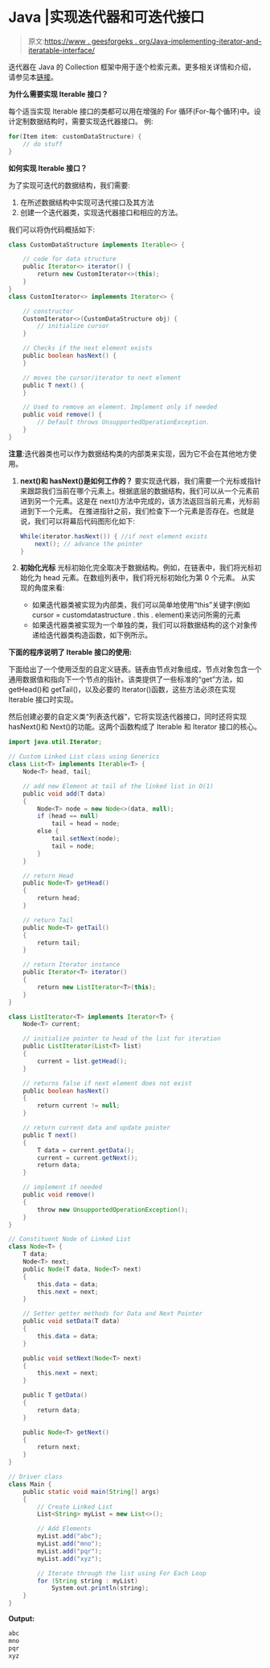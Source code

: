# Java |实现迭代器和可迭代接口

> 原文:[https://www . geesforgeks . org/Java-implementing-iterator-and-iteratable-interface/](https://www.geeksforgeeks.org/java-implementing-iterator-and-iterable-interface/)

迭代器在 Java 的 Collection 框架中用于逐个检索元素。更多相关详情和介绍，请参见本[链接](https://www.geeksforgeeks.org/iterators-in-java/)。

**为什么需要实现 Iterable 接口？**

每个适当实现 Iterable 接口的类都可以用在增强的 For 循环(For-每个循环)中。设计定制数据结构时，需要实现迭代器接口。
例:

```java
for(Item item: customDataStructure) {
    // do stuff
}

```

**如何实现 Iterable 接口？**

为了实现可迭代的数据结构，我们需要:

1.  在所述数据结构中实现可迭代接口及其方法
2.  创建一个迭代器类，实现迭代器接口和相应的方法。

我们可以将伪代码概括如下:

```java
class CustomDataStructure implements Iterable<> {

    // code for data structure
    public Iterator<> iterator() {
        return new CustomIterator<>(this);
    }
}
class CustomIterator<> implements Iterator<> {

    // constructor
    CustomIterator<>(CustomDataStructure obj) {
        // initialize cursor
    }

    // Checks if the next element exists
    public boolean hasNext() {
    }

    // moves the cursor/iterator to next element
    public T next() {
    }

    // Used to remove an element. Implement only if needed
    public void remove() {
        // Default throws UnsupportedOperationException.
    }
}
```

**注意**:迭代器类也可以作为数据结构类的内部类来实现，因为它不会在其他地方使用。

1.  **next()和 hasNext()是如何工作的？**
    要实现迭代器，我们需要一个光标或指针来跟踪我们当前在哪个元素上。根据底层的数据结构，我们可以从一个元素前进到另一个元素。这是在 next()方法中完成的，该方法返回当前元素，光标前进到下一个元素。
    在推进指针之前，我们检查下一个元素是否存在。也就是说，我们可以将幕后代码图形化如下:

    ```java
    While(iterator.hasNext()) { //if next element exists
        next(); // advance the pointer
    }

    ```

2.  **初始化光标**
    光标初始化完全取决于数据结构。例如，在链表中，我们将光标初始化为 head 元素。在数组列表中，我们将光标初始化为第 0 个元素。
    从实现的角度来看:
    *   如果迭代器类被实现为内部类，我们可以简单地使用“this”关键字(例如 cursor = customdatastructure . this . element)来访问所需的元素
    *   如果迭代器类被实现为一个单独的类，我们可以将数据结构的这个对象传递给迭代器类构造函数，如下例所示。

**下面的程序说明了 Iterable 接口的使用:**

下面给出了一个使用泛型的自定义链表。链表由节点对象组成，节点对象包含一个通用数据值和指向下一个节点的指针。该类提供了一些标准的“get”方法，如 getHead()和 getTail()，以及必要的 Iterator()函数，这些方法必须在实现 Iterable 接口时实现。

然后创建必要的自定义类“列表迭代器”，它将实现迭代器接口，同时还将实现 hasNext()和 Next()的功能。这两个函数构成了 Iterable 和 Iterator 接口的核心。

```java
import java.util.Iterator;

// Custom Linked List class using Generics
class List<T> implements Iterable<T> {
    Node<T> head, tail;

    // add new Element at tail of the linked list in O(1)
    public void add(T data)
    {
        Node<T> node = new Node<>(data, null);
        if (head == null)
            tail = head = node;
        else {
            tail.setNext(node);
            tail = node;
        }
    }

    // return Head
    public Node<T> getHead()
    {
        return head;
    }

    // return Tail
    public Node<T> getTail()
    {
        return tail;
    }

    // return Iterator instance
    public Iterator<T> iterator()
    {
        return new ListIterator<T>(this);
    }
}

class ListIterator<T> implements Iterator<T> {
    Node<T> current;

    // initialize pointer to head of the list for iteration
    public ListIterator(List<T> list)
    {
        current = list.getHead();
    }

    // returns false if next element does not exist
    public boolean hasNext()
    {
        return current != null;
    }

    // return current data and update pointer
    public T next()
    {
        T data = current.getData();
        current = current.getNext();
        return data;
    }

    // implement if needed
    public void remove()
    {
        throw new UnsupportedOperationException();
    }
}

// Constituent Node of Linked List
class Node<T> {
    T data;
    Node<T> next;
    public Node(T data, Node<T> next)
    {
        this.data = data;
        this.next = next;
    }

    // Setter getter methods for Data and Next Pointer
    public void setData(T data)
    {
        this.data = data;
    }

    public void setNext(Node<T> next)
    {
        this.next = next;
    }

    public T getData()
    {
        return data;
    }

    public Node<T> getNext()
    {
        return next;
    }
}

// Driver class
class Main {
    public static void main(String[] args)
    {
        // Create Linked List
        List<String> myList = new List<>();

        // Add Elements
        myList.add("abc");
        myList.add("mno");
        myList.add("pqr");
        myList.add("xyz");

        // Iterate through the list using For Each Loop
        for (String string : myList)
            System.out.println(string);
    }
}
```

**Output:**

```java
abc
mno
pqr
xyz

```